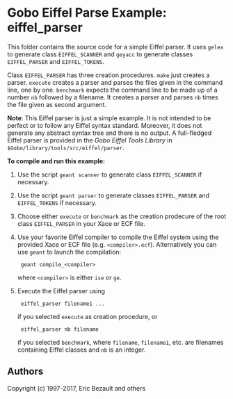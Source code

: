 # Gobo Eiffel Parse Example: eiffel_parser

This folder contains the source code for a simple Eiffel parser.
It uses `gelex` to generate class `EIFFEL_SCANNER` and `geyacc`
to generate classes `EIFFEL_PARSER` and `EIFFEL_TOKENS`.

Class `EIFFEL_PARSER` has three creation procedures. `make` just creates
a parser. `execute` creates a parser and parses the files given in the 
command line, one by one. `benchmark` expects the command line to be made
up of a number `nb` followed by a filename. It creates a parser and parses
`nb` times the file given as second argument.

**Note**: This Eiffel parser is just a simple example. It is not intended
to be perfect or to follow any Eiffel syntax standard. Moreover, it
does not generate any abstract syntax tree and there is no output. A
full-fledged Eiffel parser is provided in the *Gobo Eiffel Tools Library*
in `$Gobo/library/tools/src/eiffel/parser`.

**To compile and run this example:**

1. Use the script `geant scanner` to generate class `EIFFEL_SCANNER`
   if necessary.

2. Use the script `geant parser` to generate classes `EIFFEL_PARSER`
   and `EIFFEL_TOKENS` if necessary.

3. Choose either `execute` or `benchmark` as the creation prodecure of
   the root class `EIFFEL_PARSER` in your Xace or ECF file.

4. Use your favorite Eiffel compiler to compile the Eiffel system using
   the provided Xace or ECF file (e.g. `<compiler>.ecf`). Alternatively
   you can use `geant` to launch the compilation:
   
        geant compile_<compiler>
       
    where `<compiler>` is either `ise` or `ge`.

5. Execute the Eiffel parser using

        eiffel_parser filename1 ...

    if you selected `execute` as creation procedure, or

        eiffel_parser nb filename

    if you selected `benchmark`, where `filename`, `filename1`, etc. are
    filenames containing Eiffel classes and `nb` is an integer.

## Authors

Copyright (c) 1997-2017, Eric Bezault and others
